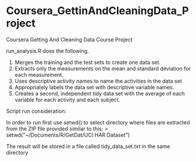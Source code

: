 Coursera_GettinAndCleaningData_Project
======================================

Coursera Getting And Cleaning Data Course Project


run_analysis.R does the following. 
1. Merges the training and the test sets to create one data set.
2. Extracts only the measurements on the mean and standard deviation for each measurement. 
3. Uses descriptive activity names to name the activities in the data set
4. Appropriately labels the data set with descriptive variable names. 
5. Creates a second, independent tidy data set with the average of each variable for each activity and each subject.

Script run consideration:

In order to run first use setwd() to select directory where files are extracted from the ZIP file provided
similar to this: > setwd("~/Documents/R/GetDat/UCI HAR Dataset")

The result will be stored in a file called tidy_data_set.txt in the same directory
